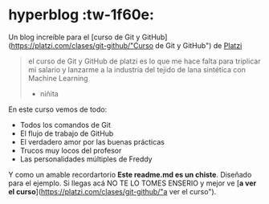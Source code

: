# hyperblog :tw-1f60e:
Un blog increíble para el [curso de Git y GitHub](https://platzi.com/clases/git-github/"Curso de Git y GitHub") de [Platzi](https://platzi.com/"Platzi")
> el curso de Git y GitHub de platzi es lo que me hace falta para triplicar mi salario y lanzarme a la industria del tejido de lana sintética con Machine Learning
> - niñita

En este curso vemos de todo:
* Todos los comandos de Git
* El flujo de trabajo de GitHub
* El verdadero amor por las buenas prácticas
* Trucos muy locos del profesor
* Las personalidades múltiples de Freddy

Y como un amable recordartorio **Este readme.md es un chiste**. Diseñado para el ejemplo. Si llegas acá NO TE LO TOMES ENSERIO y mejor ve [**a ver el curso**](https://platzi.com/clases/git-github/"a ver el curso").